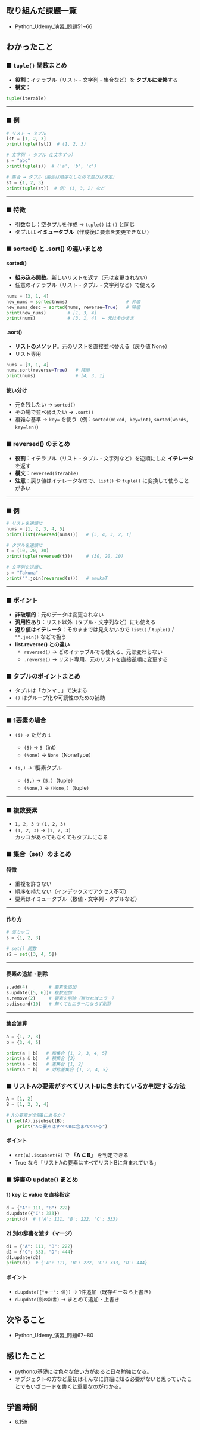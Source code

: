 ## 取り組んだ課題一覧  
- Python_Udemy_演習_問題51~66

## わかったこと
### ■ `tuple()` 関数まとめ

- **役割**：イテラブル（リスト・文字列・集合など）を **タプルに変換**する
- **構文**：
```python
tuple(iterable)
```
---

### ■ 例
```python
# リスト → タプル
lst = [1, 2, 3]
print(tuple(lst))  # (1, 2, 3)

# 文字列 → タプル（1文字ずつ）
s = "abc"
print(tuple(s))  # ('a', 'b', 'c')

# 集合 → タプル（集合は順序なしなので並びは不定）
st = {1, 2, 3}
print(tuple(st))  # 例: (1, 3, 2) など
```

---

### ■ 特徴
- 引数なし：空タプルを作成 → `tuple()` は `()` と同じ
- タプルは **イミュータブル**（作成後に要素を変更できない）


### ■ sorted() と .sort() の違いまとめ

#### sorted()
- **組み込み関数**。新しいリストを返す（元は変更されない）
- 任意のイテラブル（リスト・タプル・文字列など）で使える
```python
nums = [3, 1, 4]
new_nums = sorted(nums)                      # 昇順
new_nums_desc = sorted(nums, reverse=True)   # 降順
print(new_nums)        # [1, 3, 4]
print(nums)            # [3, 1, 4]  ← 元はそのまま
```

#### .sort()
- **リストのメソッド**。元のリストを直接並べ替える（戻り値 None）
- リスト専用
```python
nums = [3, 1, 4]
nums.sort(reverse=True)   # 降順
print(nums)               # [4, 3, 1]
```

#### 使い分け
- 元を残したい → `sorted()`
- その場で並べ替えたい → `.sort()`
- 複雑な基準 → `key=` を使う（例：`sorted(mixed, key=int)`, `sorted(words, key=len)`）


### ■ reversed() のまとめ

- **役割**：イテラブル（リスト・タプル・文字列など）を逆順にした **イテレータ** を返す  
- **構文**：`reversed(iterable)`  
- **注意**：戻り値はイテレータなので、`list()` や `tuple()` に変換して使うことが多い  

---

### ■ 例
```python
# リストを逆順に
nums = [1, 2, 3, 4, 5]
print(list(reversed(nums)))   # [5, 4, 3, 2, 1]

# タプルを逆順に
t = (10, 20, 30)
print(tuple(reversed(t)))     # (30, 20, 10)

# 文字列を逆順に
s = "Takuma"
print("".join(reversed(s)))   # amukaT
```

---

### ■ ポイント
- **非破壊的**：元のデータは変更されない  
- **汎用性あり**：リスト以外（タプル・文字列など）にも使える  
- **返り値はイテレータ**：そのままでは見えないので `list()` / `tuple()` / `"".join()` などで扱う  
- **list.reverse() との違い**  
  - `reversed()` → どのイテラブルでも使える、元は変わらない  
  - `.reverse()` → リスト専用、元のリストを直接逆順に変更する  


### ■ タプルのポイントまとめ

- タプルは「カンマ , 」で決まる  
- `()` はグループ化や可読性のための補助  

---

### ■ 1要素の場合
- `(i)` → ただの `i`
  - `(5)` → `5`（int）
  - `(None)` → `None`（NoneType）

- `(i,)` → 1要素タプル
  - `(5,)` → `(5,)`（tuple）
  - `(None,)` → `(None,)`（tuple）

---

### ■ 複数要素
- `1, 2, 3` → `(1, 2, 3)`
- `(1, 2, 3)` → `(1, 2, 3)`  
カッコがあってもなくてもタプルになる


### ■ 集合（set）のまとめ

#### 特徴
- 重複を許さない  
- 順序を持たない（インデックスでアクセス不可）  
- 要素はイミュータブル（数値・文字列・タプルなど）

---

#### 作り方
```python
# 波カッコ
s = {1, 2, 3}

# set() 関数
s2 = set([3, 4, 5])
```

---

#### 要素の追加・削除
```python
s.add(4)        # 要素を追加
s.update([5, 6])# 複数追加
s.remove(2)     # 要素を削除（無ければエラー）
s.discard(10)   # 無くてもエラーにならず削除
```

---

#### 集合演算
```python
a = {1, 2, 3}
b = {3, 4, 5}

print(a | b)   # 和集合 {1, 2, 3, 4, 5}
print(a & b)   # 積集合 {3}
print(a - b)   # 差集合 {1, 2}
print(a ^ b)   # 対称差集合 {1, 2, 4, 5}
```


### ■ リストAの要素がすべてリストBに含まれているか判定する方法

```python
A = [1, 2]
B = [1, 2, 3, 4]

# Aの要素が全部Bにあるか？
if set(A).issubset(B):
    print("Aの要素はすべてBに含まれている")
```

#### ポイント
- `set(A).issubset(B)` で **「A ⊆ B」** を判定できる  
- True なら「リストAの要素はすべてリストBに含まれている」


### ■ 辞書の update() まとめ

#### 1) key と value を直接指定
```python
d = {"A": 111, "B": 222}
d.update({"C": 333})
print(d)  # {'A': 111, 'B': 222, 'C': 333}
```

#### 2) 別の辞書を渡す（マージ）
```python
d1 = {"A": 111, "B": 222}
d2 = {"C": 333, "D": 444}
d1.update(d2)
print(d1)  # {'A': 111, 'B': 222, 'C': 333, 'D': 444}
```

#### ポイント
- `d.update({"キー": 値})` → 1件追加（既存キーなら上書き）
- `d.update(別の辞書)` → まとめて追加・上書き


## 次やること
- Python_Udemy_演習_問題67~80

## 感じたこと
- pythonの基礎には色々な使い方があると日々勉強になる。
- オブジェクトの方など最初はそんなに詳細に知る必要がないと思っていたことでもいざコードを書くと重要なのがわかる。

## 学習時間
- 6.15h
